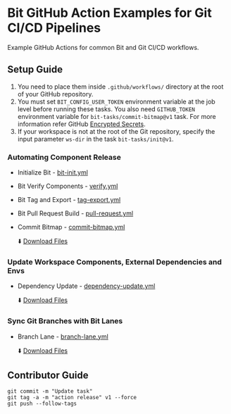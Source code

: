# Bit GitHub Action Examples for Git CI/CD Pipelines
Example GitHub Actions for common Bit and Git CI/CD workflows.

## Setup Guide

1. You need to place them inside `.github/workflows/` directory at the root of your GitHub repository.
2. You must set `BIT_CONFIG_USER_TOKEN` environment variable at the job level before running these tasks. You also need `GITHUB_TOKEN` environment variable for `bit-tasks/commit-bitmap@v1` task. For more information refer GitHub [Encrypted Secrets](https://docs.github.com/en/actions/security-guides/encrypted-secrets).
3. If your workspace is not at the root of the Git repository, specify the input parameter `ws-dir` in the task `bit-tasks/init@v1`.

### Automating Component Release

- Initialize Bit - [bit-init.yml](/github-actions/bit-init.yml) 
- Bit Verify Components - [verify.yml](/github-actions/verify.yml)
- Bit Tag and Export - [tag-export.yml](/github-actions/tag-export.yml)
- Bit Pull Request Build - [pull-request.yml](/github-actions/pull-request.yml)
- Commit Bitmap - [commit-bitmap.yml](/github-actions/commit-bitmap.yml)

  :arrow_down: [Download Files](/downloads/automating-component-releases.zip)

### Update Workspace Components, External Dependencies and Envs

- Dependency Update - [dependency-update.yml](/github-actions/dependency-update.yml)

  :arrow_down: [Download Files](/downloads/dependency-update.zip)

### Sync Git Branches with Bit Lanes

- Branch Lane - [branch-lane.yml](/github-actions/branch-lane.yml)

  :arrow_down: [Download Files](/downloads/branch-lane.zip)

## Contributor Guide

```
git commit -m "Update task"
git tag -a -m "action release" v1 --force
git push --follow-tags
```
